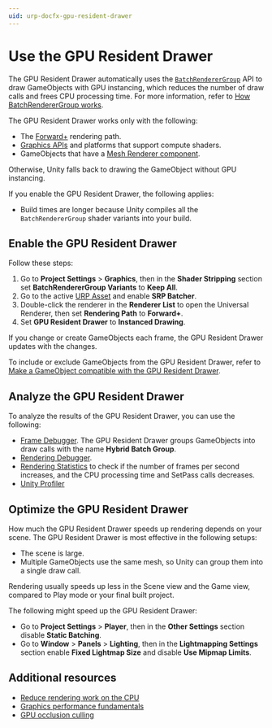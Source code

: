 ```yaml
---
uid: urp-docfx-gpu-resident-drawer
---
```


# Use the GPU Resident Drawer

The GPU Resident Drawer automatically uses the [`BatchRendererGroup`](https://docs.unity3d.com/Manual/batch-renderer-group.html) API to draw GameObjects with GPU instancing, which reduces the number of draw calls and frees CPU processing time. For more information, refer to [How BatchRendererGroup works](https://docs.unity3d.com/Manual/batch-renderer-group-how.html).

The GPU Resident Drawer works only with the following:

- The [Forward+](rendering/forward-plus-rendering-path.md) rendering path.
- [Graphics APIs](https://docs.unity3d.com/6000.0/Documentation/Manual/GraphicsAPIs.html) and platforms that support compute shaders.
- GameObjects that have a [Mesh Renderer component](https://docs.unity3d.com/Manual/class-MeshRenderer.html).

Otherwise, Unity falls back to drawing the GameObject without GPU instancing.

If you enable the GPU Resident Drawer, the following applies:

- Build times are longer because Unity compiles all the `BatchRendererGroup` shader variants into your build.

## Enable the GPU Resident Drawer

Follow these steps:

1. Go to **Project Settings** > **Graphics**, then in the **Shader Stripping** section set **BatchRendererGroup Variants** to **Keep All**.
2. Go to the active [URP Asset](universalrp-asset.md) and enable **SRP Batcher**.
3. Double-click the renderer in the **Renderer List** to open the Universal Renderer, then set **Rendering Path** to **Forward+**.
4. Set **GPU Resident Drawer** to **Instanced Drawing**.

If you change or create GameObjects each frame, the GPU Resident Drawer updates with the changes.

To include or exclude GameObjects from the GPU Resident Drawer, refer to [Make a GameObject compatible with the GPU Resident Drawer](make-object-compatible-gpu-rendering.md).

## Analyze the GPU Resident Drawer

To analyze the results of the GPU Resident Drawer, you can use the following:

- [Frame Debugger](https://docs.unity3d.com/Manual/FrameDebugger.html). The GPU Resident Drawer groups GameObjects into draw calls with the name **Hybrid Batch Group**.
- [Rendering Debugger](features/rendering-debugger.md#gpu-resident-drawer).
- [Rendering Statistics](https://docs.unity3d.com/Manual/RenderingStatistics.html) to check if the number of frames per second increases, and the CPU processing time and SetPass calls decreases.
- [Unity Profiler](optimize-for-better-performance.md)

## Optimize the GPU Resident Drawer

How much the GPU Resident Drawer speeds up rendering depends on your scene. The GPU Resident Drawer is most effective in the following setups:

- The scene is large.
- Multiple GameObjects use the same mesh, so Unity can group them into a single draw call.

Rendering usually speeds up less in the Scene view and the Game view, compared to Play mode or your final built project.

The following might speed up the GPU Resident Drawer:

- Go to **Project Settings** > **Player**, then in the **Other Settings** section disable **Static Batching**.
- Go to **Window** > **Panels** > **Lighting**, then in the **Lightmapping Settings** section enable **Fixed Lightmap Size** and disable **Use Mipmap Limits**.

## Additional resources

- [Reduce rendering work on the CPU](reduce-rendering-work-on-cpu.md)
- [Graphics performance fundamentals](https://docs.unity3d.com/Manual/OptimizingGraphicsPerformance.html)
- [GPU occlusion culling](gpu-culling.md)
